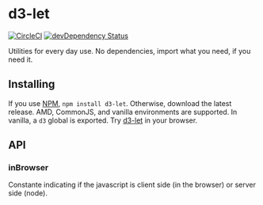 # d3-let

[![CircleCI](https://circleci.com/gh/quantmind/d3-let.svg?style=svg)](https://circleci.com/gh/quantmind/d3-let)
[![devDependency Status](https://david-dm.org/quantmind/d3-let/dev-status.svg)](https://david-dm.org/quantmind/d3-let#info=devDependencies)

Utilities for every day use. No dependencies, import what you need, if you need it.

## Installing

If you use [NPM](https://www.npmjs.com/package/d3-let), ``npm install d3-let``. Otherwise, download the latest release.
AMD, CommonJS, and vanilla environments are supported. In vanilla, a ``d3`` global is exported.
Try [d3-let](https://runkit.com/npm/d3-let) in your browser.


## API

### inBrowser

Constante indicating if the javascript is client side (in the browser) or server side (node).

